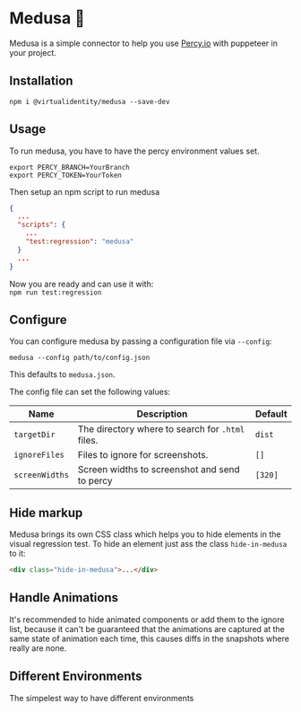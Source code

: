 # Medusa 🐍

Medusa is a simple connector to help you use [Percy.io](https://percy.io) with puppeteer in your project.

## Installation
`npm i @virtualidentity/medusa --save-dev`

## Usage
To run medusa, you have to have the percy environment values set.  
```
export PERCY_BRANCH=YourBranch
export PERCY_TOKEN=YourToken
```

Then setup an npm script to run medusa  
```json
{
  ...
  "scripts": {
    ...
    "test:regression": "medusa"
  }
  ...
}
```
Now you are ready and can use it with:  
`npm run test:regression`

## Configure
You can configure medusa by passing a configuration file via `--config`:
```
medusa --config path/to/config.json
```
This defaults to `medusa.json`.
  
The config file can set the following values:  
  
| Name           | Description                                      | Default |
|----------------|--------------------------------------------------|---------|
| `targetDir`    | The directory where to search for `.html` files. | `dist`  |
| `ignoreFiles`  | Files to ignore for screenshots.                 | `[]`    |
| `screenWidths` | Screen widths to screenshot and send to percy    | `[320]` |


## Hide markup
Medusa brings its own CSS class which helps you to hide elements in the visual regression test. To hide an element just ass the class `hide-in-medusa` to it:
```html
<div class="hide-in-medusa">...</div>
```

## Handle Animations
It's recommended to hide animated components or add them to the ignore list, because it can't be guaranteed that the animations are captured at the same state of animation each time, this causes diffs in the snapshots where really are none.

## Different Environments
The simpelest way to have different environments 
